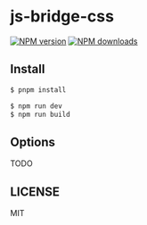 # js-bridge-css

[![NPM version](https://img.shields.io/npm/v/js-bridge-css.svg?style=flat)](https://npmjs.org/package/js-bridge-css)
[![NPM downloads](http://img.shields.io/npm/dm/js-bridge-css.svg?style=flat)](https://npmjs.org/package/js-bridge-css)

## Install

```bash
$ pnpm install
```

```bash
$ npm run dev
$ npm run build
```

## Options

TODO

## LICENSE

MIT

